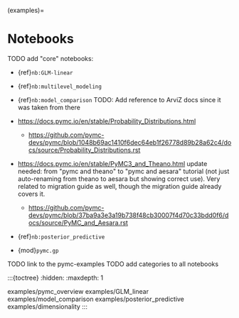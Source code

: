 (examples)=
# Notebooks

TODO add "core" notebooks:

- {ref}`nb:GLM-linear`

- {ref}`nb:multilevel_modeling`

- {ref}`nb:model_comparison`
  TODO: Add reference to ArviZ docs since it was taken from there

- https://docs.pymc.io/en/stable/Probability_Distributions.html
  - https://github.com/pymc-devs/pymc/blob/1048b69ac1410f6dec64eb1f26778d89b28a62c4/docs/source/Probability_Distributions.rst

- https://docs.pymc.io/en/stable/PyMC3_and_Theano.html
  update needed: from "pymc and theano" to "pymc and aesara" tutorial (not just auto-renaming from theano to aesara but showing correct use). Very related to migration guide as well, though the migration guide already covers it.
  - https://github.com/pymc-devs/pymc/blob/37ba9a3e3a19b738f48cb30007f4d70c33bdd0f6/docs/source/PyMC_and_Aesara.rst

- {ref}`nb:posterior_predictive`

- {mod}`pymc.gp`

TODO link to the pymc-examples
TODO add categories to all notebooks

:::{toctree}
:hidden:
:maxdepth: 1

examples/pymc_overview
examples/GLM_linear
examples/model_comparison
examples/posterior_predictive
examples/dimensionality
:::
